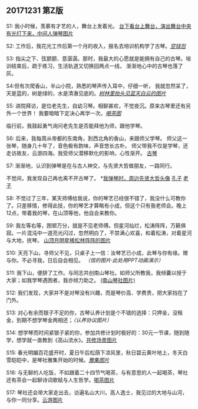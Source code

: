 ## 20171231 第Z版

S1: 我小时候，羡慕有才艺的人，舞台上发着光。 
[台下看台上舞台，演出舞台中央有光打下来，中间人弹琴图片](https://user-images.githubusercontent.com/26640886/34484379-47afd5a0-efff-11e7-9d92-d56f419ae423.png)

S2: 工作后，我花光工作后第一个月的收入，报名去培训机构学了古琴。*[空钱包](https://user-images.githubusercontent.com/3715247/34509219-7ab63d94-f082-11e7-9b30-5a47e492b865.jpg)*


S3: 指尖之下、弦颤颤、意潺潺。那时，我最大的心愿就是能拥有自己的古琴。培训结束后，疏于练习，生活轨道又切换回两点一线，
  渐渐地心中的古琴也落了灰。


S4:但有次爬香山，半山小院，熟悉的琴声传入耳中，仔细一听，
我就忽然呆了，天是蓝的，树是绿的，水是清澈见底的。*[树林里抬头见蓝天白云的图片](https://user-images.githubusercontent.com/26640886/34485477-e13c1eda-f005-11e7-8d3c-2bfaa4ac74df.png)*



S5: 进院拜访，是位老先生，自幼习琴。相聊甚欢，不觉夜沉。原来古琴里还有另外一个世界！ 我要暗暗下定决心再学一次。*[喝茶图](https://user-images.githubusercontent.com/3715247/34509223-7b61718c-f082-11e7-974d-9a8445700494.jpg)*


临行前，我鼓起勇气询问老先生是否能拜他为师，跟他学琴。

S6: 后来，我每周从帝都的东南角，到西北角的香山，来跟师父学琴。
师父这一张琴，随身几十年了，音色极有韵味，声音悠长古朴。
师父带我不仅是学琴，还走访故友，云游四海。我受师父潜移默化的影响，心性渐开。
[古琴](https://user-images.githubusercontent.com/3715247/34509224-7b961bd0-f082-11e7-8b57-3107d08af905.jpg)

S7: 渐渐地，认识到弹琴是在与古人神交，与先贤大哲做朋友，一路同行。

不觉间，我发现自己再也离不开古琴了。
*[我弹琴时，周边先贤大哲头像](https://user-images.githubusercontent.com/3715247/34509225-7bcf3e10-f082-11e7-9180-280ca4a7b4db.jpg)
[孔子](https://user-images.githubusercontent.com/3715247/34509226-7c07cb22-f082-11e7-951a-c568a87459b1.jpg)
[老子](https://user-images.githubusercontent.com/3715247/34509227-7c3e611e-f082-11e7-81ef-a773990eb8f3.jpg)

S8: 不觉过了三年，某天师傅给我说，你的琴艺已经很不错了，我没什么可教你了。只差移情，修得此技，你的琴艺才算略有小成，但这个只有我老师会。晚上12点，带着我的琴，在山顶等他，他自会来教你。

S9: 我左等右等，困顿万分，就是不见老师傅。但星河灿烂，松涛阵阵，万籁俱寂。一片混沌中一道亮光闪过，忽然明白了，不禁满心欢喜，和着松涛，对着星河与大地，抚琴。
[山顶月明星稀松林阵阵的图片](https://user-images.githubusercontent.com/3715247/34509228-7c756326-f082-11e7-89ce-a82876f716cc.jpg)

S10: 天亮下山，寻师父不见，只桌子上一信：汝琴艺已小成，此琴与你有缘。赠与你。不必寻我，日后自会相见。
*（信的图片·此处用PPT动画演示）*


S11: 我下山，便辞了工作。与同志共创南山琴社。如师父所教我，我倾囊以授于大家；如我学琴遇困者，我亦倾力助之。
  [(南山琴社图片)](https://user-images.githubusercontent.com/3715247/34509229-7cab74f2-f082-11e7-8963-a4699da8c27a.jpg)

S12: 我们发现，大家并不是对琴没有兴趣，而是琴价高、学费贵，把大家挡在了门外。

S13: 对心有余而银子不足的你，古琴认养计划是个不错的选择：只押金，没租金，到期不想学琴金两相还；*（认养协议图片）*

S14: 想学琴而时间紧银子紧的你，参加共修计划时极好的：30元一节课，随到随学，想学就一直教到《高山流水》。[共修场景图片](https://user-images.githubusercontent.com/3715247/34509230-7ce4af10-f082-11e7-8e62-03c3b2f96eaf.jpg)

S15: 春光明媚百花盛开时，夏日午后松荫下凉风里，秋日碧云黄叶地上，冬天白雪皑皑中，是琴社雅集开始的时候。*[雅集图片](https://user-images.githubusercontent.com/3715247/34509407-7c4936f0-f084-11e7-84b0-8b5fdf2cfa53.jpg)*

S16: 与无聊的人吃饭，不如跟着二十四节气喝茶，与有意思的人一起喝茶，琴社还有茶会一起聊诗词歌赋与人生哲学。[喝茶图片](https://user-images.githubusercontent.com/3715247/34509232-7d5607aa-f082-11e7-9ed9-4a2a14d99ec0.jpg)

S17: 琴社还会带大家走出去，访遍名山大川，高人逸士，我见过的大地与山河，与你一同分享。[云游图片](https://user-images.githubusercontent.com/3715247/34509233-7d8d1448-f082-11e7-8826-fa1f7a4ed0a2.jpg)


